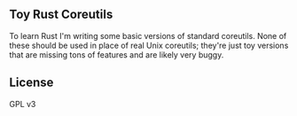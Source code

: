 ## Toy Rust Coreutils

To learn Rust I'm writing some basic versions of standard coreutils. None of
these should be used in place of real Unix coreutils; they're just toy versions
that are missing tons of features and are likely very buggy.

## License

GPL v3

